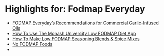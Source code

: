 # Highlights for: Fodmap Everyday

* [FODMAP Everyday’s Recommendations for Commercial Garlic-Infused Oils](https://www.fodmapeveryday.com/commercial-garlic-infused-oils/)
* [How To Use The Monash University Low FODMAP Diet App](https://www.fodmapeveryday.com/how-to-use-the-monash-university-low-fodmap-diet-smartphone-app/)
* [How To Make Low FODMAP Seasoning Blends & Spice Mixes](https://www.fodmapeveryday.com/how-to-make-low-fodmap-seasoning-blends/)
* [No FODMAP Foods](https://www.fodmapeveryday.com/no-fodmap-content-foods/)
* 